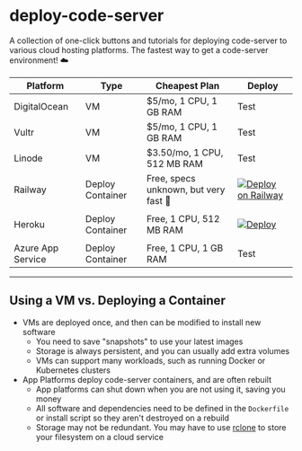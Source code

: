 # deploy-code-server

A collection of one-click buttons and tutorials for deploying code-server to various cloud hosting platforms. The fastest way to get a code-server environment! ☁️

| Platform          | Type             | Cheapest Plan                         | Deploy                                                                                                                                                                                                                                                                                                                                         |
| ----------------- | ---------------- | ------------------------------------- | ---------------------------------------------------------------------------------------------------------------------------------------------------------------------------------------------------------------------------------------------------------------------------------------------------------------------------------------------- |
| DigitalOcean      | VM               | $5/mo, 1 CPU, 1 GB RAM                | Test                                                                                                                                                                                                                                                                                                                                           |
| Vultr             | VM               | $5/mo, 1 CPU, 1 GB RAM                | Test                                                                                                                                                                                                                                                                                                                                           |
| Linode            | VM               | $3.50/mo, 1 CPU, 512 MB RAM           | Test                                                                                                                                                                                                                                                                                                                                           |
| Railway           | Deploy Container | Free, specs unknown, but very fast 🚀 | [![Deploy on Railway](https://railway.app/button.svg)](https://railway.app/new?template=https%3A%2F%2Fgithub.com%2Fbpmct%2Fcode-server-railway&envs=PASSWORD%2CGIT_REPO&PASSWORDDesc=Your+password+to+log+in+to+code-server+with&GIT_REPODesc=A+git+repo+to+clone+and+open+in+code-server+%28ex.+https%3A%2F%2Fgithub.com%2Fcdr%2Fdocs.git%29) |
|  |
| Heroku            | Deploy Container | Free, 1 CPU, 512 MB RAM               | [![Deploy](https://www.herokucdn.com/deploy/button.svg)](https://heroku.com/deploy)                                                                                                                                                                                                                                                            |
|                   |
| Azure App Service | Deploy Container | Free, 1 CPU, 1 GB RAM                 | Test                                                                                                                                                                                                                                                                                                                                           |

---

## Using a VM vs. Deploying a Container

- VMs are deployed once, and then can be modified to install new software
  - You need to save "snapshots" to use your latest images
  - Storage is always persistent, and you can usually add extra volumes
  - VMs can support many workloads, such as running Docker or Kubernetes clusters
- App Platforms deploy code-server containers, and are often rebuilt
  - App platforms can shut down when you are not using it, saving you money
  - All software and dependencies need to be defined in the `Dockerfile` or install script so they aren't destroyed on a rebuild
  - Storage may not be redundant. You may have to use [rclone](https://rclone.org/) to store your filesystem on a cloud service
